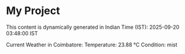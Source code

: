 # My Project

This content is dynamically generated in Indian Time (IST): 2025-09-20 03:48:00 IST


Current Weather in Coimbatore:
Temperature: 23.88 °C
Condition: mist
